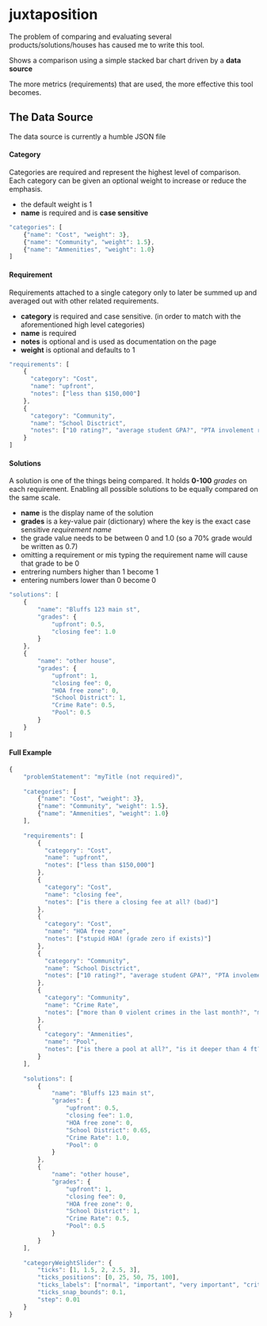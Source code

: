 # juxtaposition
The problem of comparing and evaluating several products/solutions/houses has caused me to write this tool.

Shows a comparison using a simple stacked bar chart driven by a **data source**

The more metrics (requirements) that are used, the more effective this tool becomes.

## The Data Source
The data source is currently a humble JSON file

#### Category
Categories are required and represent the highest level of comparison.
Each category can be given an optional weight to increase or reduce the emphasis.
- the default weight is 1
- **name** is required and is **case sensitive**
```javascript
"categories": [
    {"name": "Cost", "weight": 3},
    {"name": "Community", "weight": 1.5},
    {"name": "Ammenities", "weight": 1.0}
]
```

#### Requirement
Requirements attached to a single category only to later be summed up and averaged out with other related requirements.
- **category** is required and case sensitive. (in order to match with the aforementioned high level categories)
- **name** is required
- **notes** is optional and is used as documentation on the page
- **weight** is optional and defaults to 1
```javascript
"requirements": [
    {
      "category": "Cost",
      "name": "upfront",
      "notes": ["less than $150,000"]
    },
    {
      "category": "Community",
      "name": "School Disctrict",
      "notes": ["10 rating?", "average student GPA?", "PTA involement ratio?"]
    }
]
```

#### Solutions
A solution is one of the things being compared. It holds **0-100** _grades_ on each requirement.
Enabling all possible solutions to be equally compared on the same scale.
- **name** is the display name of the solution
- **grades** is a key-value pair (dictionary) where the key is the exact case sensitive _requirement name_
- the grade value needs to be between 0 and 1.0 (so a 70% grade would be written as 0.7)
- omitting a requirement or mis typing the requirement name will cause that grade to be 0
- entrering numbers higher than 1 become 1
- entering numbers lower than 0 become 0
```javascript
"solutions": [
    {
        "name": "Bluffs 123 main st",
        "grades": {
            "upfront": 0.5,
            "closing fee": 1.0
        }
    },
    {
        "name": "other house",
        "grades": {
            "upfront": 1,
            "closing fee": 0,
            "HOA free zone": 0,
            "School District": 1,
            "Crime Rate": 0.5,
            "Pool": 0.5
        }
    }
]
```


#### Full Example
``` javascript
{
    "problemStatement": "myTitle (not required)",
    
    "categories": [
        {"name": "Cost", "weight": 3},
        {"name": "Community", "weight": 1.5},
        {"name": "Ammenities", "weight": 1.0}
    ],
    
    "requirements": [
        {
          "category": "Cost",
          "name": "upfront",
          "notes": ["less than $150,000"]
        },
        {
          "category": "Cost",
          "name": "closing fee",
          "notes": ["is there a closing fee at all? (bad)"]
        },
        {
          "category": "Cost",
          "name": "HOA free zone",
          "notes": ["stupid HOA! (grade zero if exists)"]
        },  
        {
          "category": "Community",
          "name": "School Disctrict",
          "notes": ["10 rating?", "average student GPA?", "PTA involement ratio?"]
        },
        {
          "category": "Community",
          "name": "Crime Rate",
          "notes": ["more than 0 violent crimes in the last month?", "more than 0 crimes in the last year"]
        },
        {
          "category": "Ammenities",
          "name": "Pool",
          "notes": ["is there a pool at all?", "is it deeper than 4 ft?"]
        }
    ],
    
    "solutions": [
        {
            "name": "Bluffs 123 main st",
            "grades": {
                "upfront": 0.5,
                "closing fee": 1.0,
                "HOA free zone": 0,
                "School District": 0.65,
                "Crime Rate": 1.0,
                "Pool": 0
            }
        },
        {
            "name": "other house",
            "grades": {
                "upfront": 1,
                "closing fee": 0,
                "HOA free zone": 0,
                "School District": 1,
                "Crime Rate": 0.5,
                "Pool": 0.5
            }
        }
    ],
    
    "categoryWeightSlider": {
        "ticks": [1, 1.5, 2, 2.5, 3],
        "ticks_positions": [0, 25, 50, 75, 100],
        "ticks_labels": ["normal", "important", "very important", "critical", "very critical"],
        "ticks_snap_bounds": 0.1,
        "step": 0.01
    }
}
```

